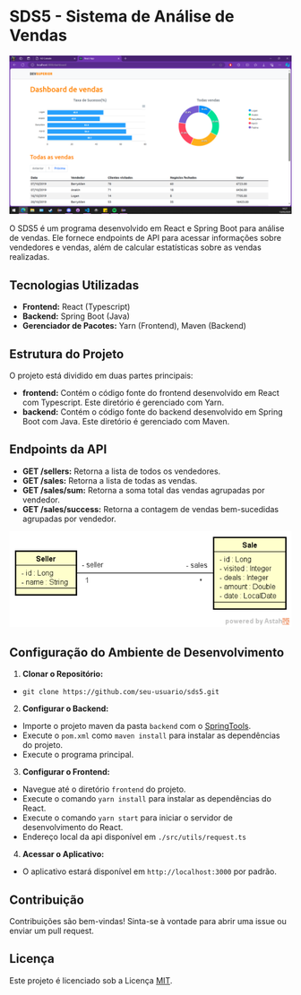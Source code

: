 # SDS5 - Sistema de Análise de Vendas

![Screenshot do Projeto](./screenshot.png)

O SDS5 é um programa desenvolvido em React e Spring Boot para análise de vendas. Ele fornece endpoints de API para acessar informações sobre vendedores e vendas, além de calcular estatísticas sobre as vendas realizadas.

## Tecnologias Utilizadas

- **Frontend:** React (Typescript)
- **Backend:** Spring Boot (Java)
- **Gerenciador de Pacotes:** Yarn (Frontend), Maven (Backend)

## Estrutura do Projeto

O projeto está dividido em duas partes principais:

- **frontend:** Contém o código fonte do frontend desenvolvido em React com Typescript. Este diretório é gerenciado com Yarn.
- **backend:** Contém o código fonte do backend desenvolvido em Spring Boot com Java. Este diretório é gerenciado com Maven.

## Endpoints da API

- **GET /sellers:** Retorna a lista de todos os vendedores.
- **GET /sales:** Retorna a lista de todas as vendas.
- **GET /sales/sum:** Retorna a soma total das vendas agrupadas por vendedor.
- **GET /sales/success:** Retorna a contagem de vendas bem-sucedidas agrupadas por vendedor.

![Conceitual](./sds5.png)

## Configuração do Ambiente de Desenvolvimento

1. **Clonar o Repositório:**

- `git clone https://github.com/seu-usuario/sds5.git`

2. **Configurar o Backend:**
- Importe o projeto maven da pasta `backend` com o [SpringTools](https://spring.io/tools).
- Execute o `pom.xml` como `maven install` para instalar as dependências do projeto.
- Execute o programa principal.

3. **Configurar o Frontend:**
- Navegue até o diretório `frontend` do projeto.
- Execute o comando `yarn install` para instalar as dependências do React.
- Execute o comando `yarn start` para iniciar o servidor de desenvolvimento do React.
- Endereço local da api disponível em `./src/utils/request.ts`

4. **Acessar o Aplicativo:**
- O aplicativo estará disponível em `http://localhost:3000` por padrão.

## Contribuição

Contribuições são bem-vindas! Sinta-se à vontade para abrir uma issue ou enviar um pull request.

## Licença

Este projeto é licenciado sob a Licença [MIT](https://opensource.org/licenses/MIT).
